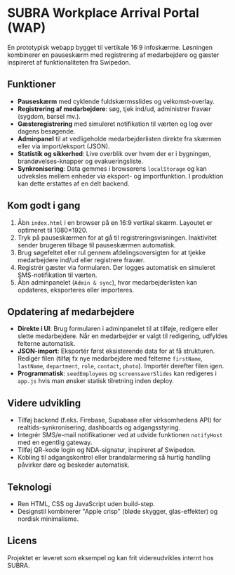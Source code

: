 # SUBRA Workplace Arrival Portal (WAP)

En prototypisk webapp bygget til vertikale 16:9 infoskærme. Løsningen kombinerer en pauseskærm med
registrering af medarbejdere og gæster inspireret af funktionaliteten fra Swipedon.

## Funktioner

- **Pauseskærm** med cyklende fuldskærmsslides og velkomst-overlay.
- **Registrering af medarbejdere**: søg, tjek ind/ud, administrer fravær (sygdom, barsel mv.).
- **Gæsteregistrering** med simuleret notifikation til værten og log over dagens besøgende.
- **Adminpanel** til at vedligeholde medarbejderlisten direkte fra skærmen eller via import/eksport (JSON).
- **Statistik og sikkerhed**: Live overblik over hvem der er i bygningen, brandøvelses-knapper og
  evakueringsliste.
- **Synkronisering**: Data gemmes i browserens `localStorage` og kan udveksles mellem enheder via eksport- og
  importfunktion. I produktion kan dette erstattes af en delt backend.

## Kom godt i gang

1. Åbn `index.html` i en browser på en 16:9 vertikal skærm. Layoutet er optimeret til 1080×1920.
2. Tryk på pauseskærmen for at gå til registreringsvisningen. Inaktivitet sender brugeren tilbage til
   pauseskærmen automatisk.
3. Brug søgefeltet eller rul gennem afdelingsoversigten for at tjekke medarbejdere ind/ud eller registrere
   fravær.
4. Registrér gæster via formularen. Der logges automatisk en simuleret SMS-notifikation til værten.
5. Åbn adminpanelet (`Admin & sync`), hvor medarbejderlisten kan opdateres, eksporteres eller importeres.

## Opdatering af medarbejdere

- **Direkte i UI**: Brug formularen i adminpanelet til at tilføje, redigere eller slette medarbejdere. Når en
  medarbejder er valgt til redigering, udfyldes felterne automatisk.
- **JSON-import**: Eksportér først eksisterende data for at få strukturen. Redigér filen (tilføj fx nye medarbejdere
  med felterne `firstName`, `lastName`, `department`, `role`, `contact`, `photo`). Importér derefter filen igen.
- **Programmatisk**: `seedEmployees` og `screensaverSlides` kan redigeres i `app.js` hvis man ønsker statisk
  tilretning inden deploy.

## Videre udvikling

- Tilføj backend (f.eks. Firebase, Supabase eller virksomhedens API) for realtids-synkronisering, dashboards og
  adgangsstyring.
- Integrér SMS/e-mail notifikationer ved at udvide funktionen `notifyHost` med en egentlig gateway.
- Tilføj QR-kode login og NDA-signatur, inspireret af Swipedon.
- Kobling til adgangskontrol eller brandalarmering så hurtig handling påvirker døre og beskeder automatisk.

## Teknologi

- Ren HTML, CSS og JavaScript uden build-step.
- Designstil kombinerer "Apple crisp" (bløde skygger, glas-effekter) og nordisk minimalisme.

## Licens

Projektet er leveret som eksempel og kan frit videreudvikles internt hos SUBRA.
